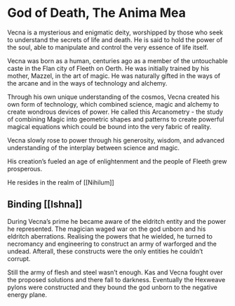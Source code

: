 # God of Death, The Anima Mea

Vecna is a mysterious and enigmatic deity, worshipped by those who seek to understand the secrets of life and death. He is said to hold the power of the soul, able to manipulate and control the very essence of life itself.

Vecna was born as a human, centuries ago as a member of the untouchable caste in the Flan city of Fleeth on Oerth. He was initially trained by his mother, Mazzel, in the art of magic.
He was naturally gifted in the ways of the arcane and in the ways of technology and alchemy.

Through his own unique understanding of the cosmos, Vecna created his own form of technology, which combined science, magic and alchemy to create wondrous devices of power. He called this Arcanometry - the study of combining Magic into geometric shapes and patterns to create powerful magical equations which could be bound into the very fabric of reality.

Vecna slowly rose to power through his generosity, wisdom, and advanced understanding of the interplay between science and magic.

His creation’s fueled an age of enlightenment and the people of Fleeth grew prosperous.

He resides in the realm of [[Nihilum]]



## Binding [[Ishna]]
During Vecna’s prime he became aware of the eldritch entity and the power he represented. The magician waged war on the god unborn and his eldritch aberrations. Realising the powers that he wielded, he turned to necromancy and engineering to construct an army of warforged and the undead. Afterall, these constructs were the only entities he couldn’t corrupt. 

Still the army of flesh and steel wasn’t enough. Kas and Vecna fought over the proposed solutions and there fall to darkness. Eventually the Hexweave pylons were constructed and they bound the god unborn to the negative energy plane. 

